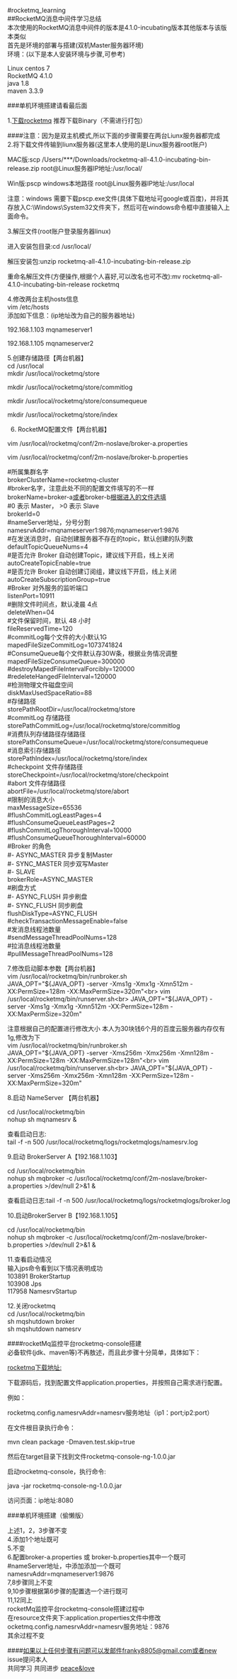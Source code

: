 #rocketmq_learning<br>
##RocketMQ消息中间件学习总结<br>
本次使用的RocketMQ消息中间件的版本是4.1.0-incubating版本其他版本与该版本类似<br>
首先是环境的部署与搭建(双机Master服务器环境)<br>
环境：(以下是本人安装环境与步骤,可参考)<br>

Linux  centos 7<br>
RocketMQ 4.1.0<br>
java 1.8<br>
maven 3.3.9 <br>

###单机环境搭建请看最后面<br>

1.[下载rocketmq](http://rocketmq.apache.org/release_notes/release-notes-4.1.0-incubating/)
推荐下载Binary（不需进行打包）<br>

####注意：因为是双主机模式,所以下面的步骤需要在两台Liunx服务器都完成<br>
2.将下载文件传输到liunx服务器(这里本人使用的是Linux服务器root账户)<br>

MAC版:scp /Users/***/Downloads/rocketmq-all-4.1.0-incubating-bin-release.zip  root@Linux服务器IP地址:/usr/local/<br>

Win版:pscp windows本地路径 root@Linux服务器IP地址:/usr/local<br>

注意：windows 需要下载pscp.exe文件(具体下载地址可google或百度)，并将其存放入C:\Windows\System32文件夹下，然后可在windows命令框中直接输入上面命令。<br>


3.解压文件(root账户登录服务器linux)<br>

进入安装包目录:cd /usr/local/<br>

解压安装包:unzip rocketmq-all-4.1.0-incubating-bin-release.zip<br>

重命名解压文件(方便操作,根据个人喜好,可以改名也可不改):mv rocketmq-all-4.1.0-incubating-bin-release rocketmq<br>


4.修改两台主机hosts信息<br>
vim /etc/hosts<br>
添加如下信息：(ip地址改为自己的服务器地址)<br>

192.168.1.103 mqnameserver1<br>

192.168.1.105 mqnameserver2<br>

5.创建存储路径【两台机器】<br>
  cd /usr/local<br>
  mkdir /usr/local/rocketmq/store<br>
  
  mkdir /usr/local/rocketmq/store/commitlog<br>
  
  mkdir /usr/local/rocketmq/store/consumequeue<br>
  
  mkdir /usr/local/rocketmq/store/index<br>
 
6. RocketMQ配置文件【两台机器】<br>

  vim /usr/local/rocketmq/conf/2m-noslave/broker-a.properties<br>

  vim /usr/local/rocketmq/conf/2m-noslave/broker-b.properties<br>

\#所属集群名字<br>
brokerClusterName=rocketmq-cluster<br>
\#broker名字，注意此处不同的配置文件填写的不一样<br>
brokerName=broker-a[或者](http://#)broker-b[根据进入的文件选填](http://#)<br>
\#0 表示 Master， >0 表示 Slave<br>
brokerId=0<br>
\#nameServer地址，分号分割<br>
namesrvAddr=mqnameserver1:9876;mqnameserver1:9876<br>
\#在发送消息时，自动创建服务器不存在的topic，默认创建的队列数<br>
defaultTopicQueueNums=4<br>
\#是否允许 Broker 自动创建Topic，建议线下开启，线上关闭<br>
autoCreateTopicEnable=true<br>
\#是否允许 Broker 自动创建订阅组，建议线下开启，线上关闭<br>
autoCreateSubscriptionGroup=true<br>
\#Broker 对外服务的监听端口<br>
listenPort=10911<br>
\#删除文件时间点，默认凌晨 4点<br>
deleteWhen=04<br>
\#文件保留时间，默认 48 小时<br>
fileReservedTime=120<br>
\#commitLog每个文件的大小默认1G<br>
mapedFileSizeCommitLog=1073741824<br>
\#ConsumeQueue每个文件默认存30W条，根据业务情况调整<br>
mapedFileSizeConsumeQueue=300000<br>
\#destroyMapedFileIntervalForcibly=120000<br>
\#redeleteHangedFileInterval=120000<br>
\#检测物理文件磁盘空间<br>
diskMaxUsedSpaceRatio=88<br>
\#存储路径<br>
storePathRootDir=/usr/local/rocketmq/store<br>
\#commitLog 存储路径<br>
storePathCommitLog=/usr/local/rocketmq/store/commitlog<br>
\#消费队列存储路径存储路径<br>
storePathConsumeQueue=/usr/local/rocketmq/store/consumequeue<br>
\#消息索引存储路径<br>
storePathIndex=/usr/local/rocketmq/store/index<br>
\#checkpoint 文件存储路径<br>
storeCheckpoint=/usr/local/rocketmq/store/checkpoint<br>
\#abort 文件存储路径<br>
abortFile=/usr/local/rocketmq/store/abort<br>
\#限制的消息大小<br>
maxMessageSize=65536<br>
\#flushCommitLogLeastPages=4<br>
\#flushConsumeQueueLeastPages=2<br>
\#flushCommitLogThoroughInterval=10000<br>
\#flushConsumeQueueThoroughInterval=60000<br>
\#Broker 的角色<br>
\#- ASYNC_MASTER 异步复制Master<br>
\#- SYNC_MASTER 同步双写Master<br>
\#- SLAVE<br>
brokerRole=ASYNC_MASTER<br>
\#刷盘方式<br>
\#- ASYNC_FLUSH 异步刷盘<br>
\#- SYNC_FLUSH 同步刷盘<br>
flushDiskType=ASYNC_FLUSH<br>
\#checkTransactionMessageEnable=false<br>
\#发消息线程池数量<br>
\#sendMessageThreadPoolNums=128<br>
\#拉消息线程池数量<br>
\#pullMessageThreadPoolNums=128<br>

7.修改启动脚本参数【两台机器】<br>
vim /usr/local/rocketmq/bin/runbroker.sh<br>
JAVA_OPT="${JAVA_OPT} -server -Xms1g -Xmx1g -Xmn512m -XX:PermSize=128m -XX:MaxPermSize=320m"<br>
vim /usr/local/rocketmq/bin/runserver.sh<br>
JAVA_OPT="${JAVA_OPT} -server -Xms1g -Xmx1g -Xmn512m -XX:PermSize=128m -XX:MaxPermSize=320m"<br>

注意根据自己的配置进行修改大小  本人为30块钱6个月的百度云服务器内存仅有1g,修改为下<br>
vim /usr/local/rocketmq/bin/runbroker.sh<br>
JAVA_OPT="${JAVA_OPT} -server -Xms256m -Xmx256m -Xmn128m -XX:PermSize=128m -XX:MaxPermSize=128m"<br>
vim /usr/local/rocketmq/bin/runserver.sh<br>
JAVA_OPT="${JAVA_OPT} -server -Xms256m -Xmx256m -Xmn128m -XX:PermSize=128m -XX:MaxPermSize=320m"<br>

8.启动 NameServer 【两台机器】<br>

cd /usr/local/rocketmq/bin<br>
nohup sh mqnamesrv &<br>

查看启动日志:<br>
tail -f -n 500 /usr/local/rocketmq/logs/rocketmqlogs/namesrv.log

9.启动 BrokerServer  A【192.168.1.103】<br>

cd /usr/local/rocketmq/bin<br>
nohup sh mqbroker -c /usr/local/rocketmq/conf/2m-noslave/broker-a.properties >/dev/null 2>&1 &<br>

查看启动日志:tail -f -n 500 /usr/local/rocketmq/logs/rocketmqlogs/broker.log<br>

10.启动BrokerServer B【192.168.1.105】<br>

cd /usr/local/rocketmq/bin<br>
nohup sh mqbroker -c /usr/local/rocketmq/conf/2m-noslave/broker-b.properties >/dev/null 2>&1 &<br>

11.查看启动情况<br>
输入jps命令看到以下情况表明成功<br>
103891 BrokerStartup<br>
103908 Jps<br>
117958 NamesrvStartup<br>

12.关闭rocketmq<br>
cd /usr/local/rocketmq/bin<br>
sh mqshutdown broker<br>
sh mqshutdown namesrv<br>

####rocketMq监控平台rocketmq-console搭建<br>
必备软件(jdk、maven等)不再敖述，而且此步骤十分简单，具体如下：<br>

[rocketmq下载地址:](https://github.com/apache/incubator-rocketmq-externals/tree/master/rocketmq-console)<br>

下载源码后，找到配置文件application.properties，并按照自己需求进行配置。<br>

例如：<br>

rocketmq.config.namesrvAddr=namesrv服务地址（ip1：port;ip2:port）<br>

在文件根目录执行命令：<br>

mvn clean package -Dmaven.test.skip=true<br>

然后在target目录下找到文件rocketmq-console-ng-1.0.0.jar<br>

启动rocketmq-console，执行命令:<br>

java -jar rocketmq-console-ng-1.0.0.jar<br>

访问页面：ip地址:8080<br>


###单机环境搭建（偷懒版）

上述1，2，3步骤不变<br>
4.添加1个地址既可<br>
5.不变<br>
6.配置broker-a.properties 或 broker-b.properties其中一个既可<br>
\#nameServer地址，中添加添加一个既可<br>
namesrvAddr=mqnameserver1:9876<br>
7,8步骤同上不变<br>
9,10步骤根据第6步骤的配置选一个进行既可<br>
11,12同上<br>
rocketMq监控平台rocketmq-console搭建过程中<br>
在resource文件夹下:application.properties文件中修改<br>
ocketmq.config.namesrvAddr=namesrv服务地址：9876<br>
其余过程不变<br>


####如果以上任何步骤有问题可以发邮件franky8805@gmail.com或者new issue提问本人<br>
共同学习 共同进步     [peace&love](http://#)

  

 







